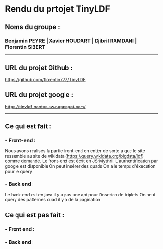 # Rendu du prtojet TinyLDF

## Noms du groupe :
### Benjamin PEYRE | Xavier HOUDART | Djibril RAMDANI | Florentin SIBERT

---

## URL du projet Github :
https://github.com/florentin777/TinyLDF

## URL du projet google :
https://tinyldf-nantes.ew.r.appspot.com/

---
## Ce qui est fait :

### - Front-end :
Nous avons réalisés la partie front-end en entier de sorte a que le site ressemble au site de wikidata (https://query.wikidata.org/bigdata/ldf) comme demandé.
Le front-end est écrit en JS-Mythril.
L'authentification par google est disponible
On peut insérer des quads
On a le temps d'éxecution pour le query

### - Back end :
Le back end est en java
il y a pas une api pour l'inserion de triplets
On peut query des patternes quad
il y a de la pagination

## Ce qui est pas fait :

### - Front end :


### - Back end :
